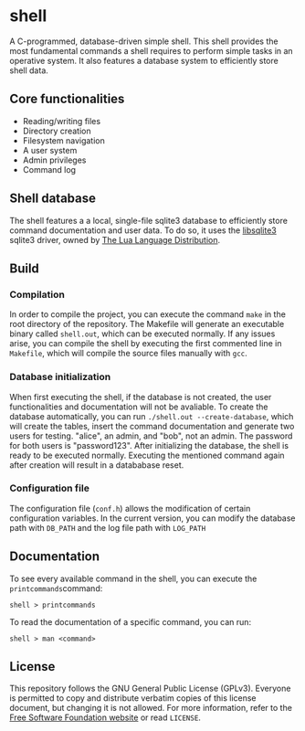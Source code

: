 # shell
A C-programmed, database-driven simple shell.
This shell provides the most fundamental commands a shell requires to perform simple tasks in an operative system. It also features a database system to efficiently store shell data.

## Core functionalities
- Reading/writing files
- Directory creation
- Filesystem navigation
- A user system
- Admin privileges
- Command log

## Shell database
The shell features a a local, single-file sqlite3 database to efficiently store command documentation and user data. To do so, it uses the [libsqlite3](https://github.com/LuaDist/libsqlite3) sqlite3 driver, owned by [The Lua Language Distribution](https://luadist.org/).

## Build
### Compilation
In order to compile the project, you can execute the command `make` in the root directory of the repository. The Makefile will generate an executable binary called `shell.out`, which can be executed normally. If any issues arise, you can compile the shell by executing the first commented line in `Makefile`, which will compile the source files manually with `gcc`.

### Database initialization
When first executing the shell, if the database is not created, the user functionalities and documentation will not be avaliable. To create the database automatically, you can run `./shell.out --create-database`, which will create the tables, insert the command documentation and generate two users for testing. "alice", an admin, and "bob", not an admin. The password for both users is "password123". After initializing the database, the shell is ready to be executed normally. Executing the mentioned command again after creation will result in a datababase reset.

### Configuration file
The configuration file (`conf.h`) allows the modification of certain configuration variables. In the current version, you can modify the database path with `DB_PATH` and the log file path with `LOG_PATH` 

## Documentation
To see every available command in the shell, you can execute the `printcommands`command:
```
shell > printcommands
```
To read the documentation of a specific command, you can run:
```
shell > man <command>
```

## License
This repository follows the GNU General Public License (GPLv3). Everyone is permitted to copy and distribute verbatim copies of this license document, but changing it is not allowed. For more information, refer to the [Free Software Foundation website](https://fsf.org/) or read `LICENSE`.


